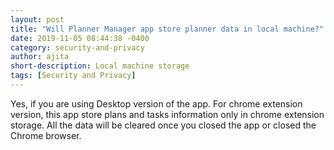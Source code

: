 ```yaml
---
layout: post
title: "Will Planner Manager app store planner data in local machine?"
date: 2019-11-05 08:44:38 -0400
category: security-and-privacy
author: ajita
short-description: Local machine storage
tags: [Security and Privacy]
---
```

Yes, if you are using Desktop version of the app. For chrome extension version, this app store plans and tasks information only in chrome extension storage. All the data will be cleared once you closed the app or closed the Chrome browser. 
